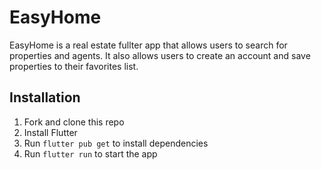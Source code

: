 # EasyHome

EasyHome is a real estate fullter app that allows users to search for properties and agents.
It also allows users to create an account and save properties to their favorites list.

## Installation

1. Fork and clone this repo
2. Install Flutter
3. Run `flutter pub get` to install dependencies
4. Run `flutter run` to start the app
